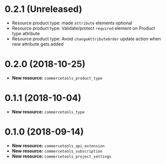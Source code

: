 0.2.1 (Unreleased)
==================
 - Resource product type: made `attribute` elements optional
 - Resource product type: Validate/protect `required` element on Product type attribute
 - Resource product type: Avoid `changeAttributeOrder` update action when new attribute gets added


0.2.0 (2018-10-25)
==================
 - **New resource:** `commercetools_product_type`


0.1.1 (2018-10-04)
==================
 - **New resource:** `commercetools_type`


0.1.0 (2018-09-14)
==================
 - **New resource:** `commercetools_api_extension`
 - **New resource:** `commercetools_subscription`
 - **New resource:** `commercetools_project_settings`
